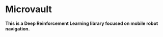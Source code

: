 # Microvault

**This is a Deep Reinforcement Learning library focused on mobile robot navigation.**
